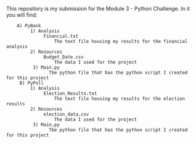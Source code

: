 This repository is my submission for the Module 3 - Python Challenge. In it you will find:
        
        A) PyBank 
             1) Analysis
                  Financial.txt 
                      The text file housing my results for the financial analysis
             2) Resources
                  Budget_Date.csv
                      The data I used for the project
              3) Main.py
                    Tbe python file that has the python script I created for this project
         B) PyPoll
             1) Analysis
                  Election_Results.txt 
                      The text file housing my results for the election results
             2) Resources
                  election_data.csv
                      The data I used for the project
              3) Main.py
                    Tbe python file that has the python script I created for this project
            

